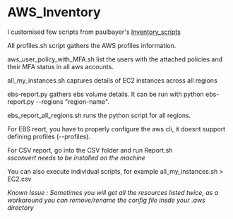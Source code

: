 # AWS_Inventory
I customised few scripts from paulbayer's [Inventory_scripts](https://github.com/paulbayer/Inventory_Scripts)<br>

All profiles.sh script gathers the AWS profiles information. <br>

aws_user_policy_with_MFA.sh list the users with the attached policies and their MFA status in all aws accounts.<br>

all_my_instances.sh captures details of EC2 instances across all regions<br>

ebs-report.py gathers ebs volume details. It can be run with python ebs-report.py --regions "region-name". <br>

ebs_report_all_regions.sh runs the python script for all regions.<br>


For EBS reort, you have to properly configure the aws cli, it doesnt support defining profiles (--profiles).<br>

For CSV report, go into the CSV folder and run Report.sh<br>
*ssconvert needs to be installed on the machine*<br>

You can also execute individual scripts, for example all_my_instances.sh > EC2.csv<br>


*Known Issue : Sometimes you will get all the resources listed twice, as a workaround you can remove/rename the config file insde your .aws directory*
